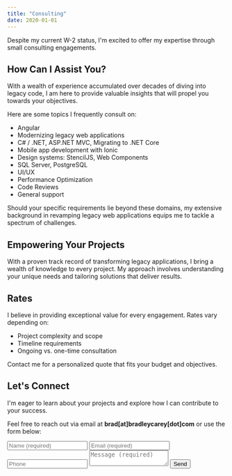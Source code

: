 ```yaml
---
title: "Consulting"
date: 2020-01-01
---
```


Despite my current W-2 status, I'm excited to offer my expertise through small consulting engagements.

## How Can I Assist You?

With a wealth of experience accumulated over decades of diving into legacy code, I am here to provide valuable insights that will propel you towards your objectives.

Here are some topics I frequently consult on:

- Angular
- Modernizing legacy web applications
- C# / .NET, ASP.NET MVC, Migrating to .NET Core
- Mobile app development with Ionic
- Design systems: StencilJS, Web Components
- SQL Server, PostgreSQL
- UI/UX
- Performance Optimization
- Code Reviews
- General support

Should your specific requirements lie beyond these domains, my extensive background in revamping legacy web applications equips me to tackle a spectrum of challenges.

## Empowering Your Projects

With a proven track record of transforming legacy applications, I bring a wealth of knowledge to every project. My approach involves understanding your unique needs and tailoring solutions that deliver results.

## Rates

I believe in providing exceptional value for every engagement. Rates vary depending on:

- Project complexity and scope
- Timeline requirements
- Ongoing vs. one-time consultation

Contact me for a personalized quote that fits your budget and objectives.

## Let's Connect

I'm eager to learn about your projects and explore how I can contribute to your success.

Feel free to reach out via email at **brad[at]bradleycarey[dot]com** or use the form below:

<form action="https://api.web3forms.com/submit" method="POST">
  <input type="hidden" name="access_key" value="079e5c51-4bd0-430b-a2bb-dbf2650911f6">
  <input type="text" name="name" placeholder="Name (required)" required>
  <input type="email" name="email" placeholder="Email (required)" required>
  <input type="tel" name="tel" placeholder="Phone">
  <textarea name="message" minlength="50" placeholder="Message (required)" required></textarea>
  <button type="submit">Send</button>
</form>
